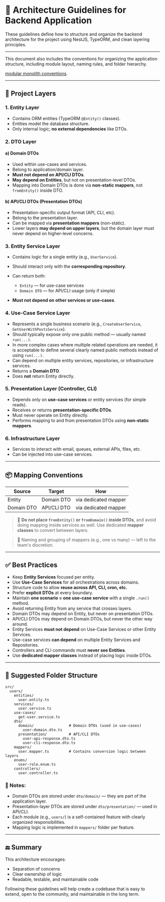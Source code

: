 # 🧭 Architecture Guidelines for Backend Application

These guidelines define how to structure and organize the backend architecture for the project using NestJS, TypeORM, and clean layering principles.

---

This document also includes the conventions for organizing the application structure, including module layout, naming rules, and folder hierarchy.

[modular monolith conventions](./MODULAR_CONVENTIONS.md).

---

## 🧱 Project Layers

### 1. **Entity Layer**

* Contains ORM entities (TypeORM `@Entity()` classes).
* Entities model the database structure.
* Only internal logic; **no external dependencies** like DTOs.

### 2. **DTO Layer**

#### a) **Domain DTOs**

* Used within use-cases and services.
* Belong to application/domain layer.
* **Must not depend on API/CLI DTOs**.
* **May depend on Entities**, but not on presentation-level DTOs.
* Mapping into Domain DTOs is done via **non-static mappers**, not `fromEntity()` inside DTO.

#### b) **API/CLI DTOs (Presentation DTOs)**

* Presentation-specific output format (API, CLI, etc).
* Belong to the presentation layer.
* Can be mapped via **presentation mappers** (non-static).
* Lower layers **may depend on upper layers**, but the domain layer must never depend on higher-level concerns.

### 3. **Entity Service Layer**

* Contains logic for a single entity (e.g., `UserService`).
* Should interact only with the **corresponding repository**.
* Can return both:

    * `Entity` — for use-case services
    * `Domain DTO` — for API/CLI usage (only if simple)
* **Must not depend on other services or use-cases**.

### 4. **Use-Case Service Layer**

* Represents a single business scenario (e.g., `CreateUserService`, `GetUserWithPostsService`).
* Should typically expose only one public method — usually named `run(...)`.
* In more complex cases where multiple related operations are needed, it is acceptable to define several clearly named public methods instead of using `run(...)`.
* Can depend on multiple entity services, repositories, or infrastructure services.
* Returns a **Domain DTO**.
* Does **not** return Entity directly.

### 5. **Presentation Layer (Controller, CLI)**

* Depends only on **use-case services** or entity services (for simple reads).
* Receives or returns **presentation-specific DTOs**.
* Must never operate on Entity directly.
* Performs mapping to and from presentation DTOs using **non-static mappers**.

### 6. **Infrastructure Layer**

* Services to interact with email, queues, external APIs, files, etc.
* Can be injected into use-case services.

---

## 📦 Mapping Conventions

| Source     | Target      | How                  |
| ---------- | ----------- | -------------------- |
| Entity     | Domain DTO  | via dedicated mapper |
| Domain DTO | API/CLI DTO | via dedicated mapper |

> 📌 **Do not place `fromEntity()` or `fromDomain()` inside DTOs**, and avoid doing mapping inside services as well.
> Use dedicated **mapper classes** to convert between layers.

> 🧩 Naming and grouping of mappers (e.g., one vs many) — left to the team's discretion.

---

## ✅ Best Practices

* Keep **Entity Services** focused per entity.
* Use **Use-Case Services** for all orchestrations across domains.
* Structure code to allow **reuse across API, CLI, cron, etc.**
* Prefer **explicit DTOs** at every boundary.
* Maintain **one scenario = one use-case service** with a single `.run()` method.
* Avoid returning Entity from any service that crosses layers.
* Domain DTOs may depend on Entity, but never on presentation DTOs.
* API/CLI DTOs may depend on Domain DTOs, but never the other way around.
* Entity Services **must not depend** on Use-Case Services or other Entity Services.
* Use-case services **can depend** on multiple Entity Services and Repositories.
* Controllers and CLI commands must **never see Entities**.
* Use **dedicated mapper classes** instead of placing logic inside DTOs.

---

## 📁 Suggested Folder Structure

```
src/
  users/
    entities/
      user.entity.ts
    services/
      user.service.ts
    use-cases/
      get-user.service.ts
    dto/
      domain/                # Domain DTOs (used in use-cases)
        user-domain.dto.ts
      presentation/          # API/CLI DTOs
        user-api-response.dto.ts
        user-cli-response.dto.ts
    mappers/
      user.mapper.ts         # Contains conversion logic between layers
    enums/
      user-role.enum.ts
    controllers/
      user.controller.ts
```

### 📌 Notes:

* Domain DTOs are stored under `dto/domain/` — they are part of the application layer.
* Presentation-layer DTOs are stored under `dto/presentation/` — used in API/CLI.
* Each module (e.g., `users/`) is a self-contained feature with clearly organized responsibilities.
* Mapping logic is implemented in `mappers/` folder per feature.

---

## 🔚 Summary

This architecture encourages:

* Separation of concerns
* Clear ownership of logic
* Readable, testable, and maintainable code

Following these guidelines will help create a codebase that is easy to extend, open to the community, and maintainable in the long term.
